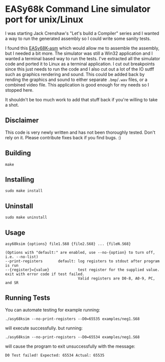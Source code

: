 EASy68k Command Line simulator port for unix/Linux
==================================================

I was starting Jack Crenshaw's "Let's build a Compiler" series and I wanted a way to run the generated assembly so I could write some sanity tests.

I found this [EASy68K-asm](https://github.com/rayarachelian/EASy68K-asm) which would allow me to assemble the assembly, but I needed a bit more.
The simulator was still a Win32 application and I wanted a terminal based way to run the tests.
I've extracted all the simulator code and ported it to Linux as a terminal application.
I cut out breakpoints since this just needs to run the code and I also cut out a lot of the IO sutff such as graphics rendering
and sound. This could be added back by rending the graphics and sound to either separate `.bmp`/`.wav` files, or a combined video file.
This application is good enough for my needs so I stopped here.

It shouldn't be too much work to add that stuff back if you're willing to take a shot.

Disclaimer
----------

This code is very newly written and has not been thoroughly tested.
Don't rely on it.
Please contribute fixes back if you find bugs. :)

Building
--------

    make

Installing
----------

    sudo make install

Uninstall
---------

    sudo make uninstall

Usage
-----
    asy68ksim {options} file1.S68 {file2.S68} ... {fileN.S68}

    (Options with "default:" are enabled, use --no-{option} to turn off, i.e. --no-list)
    --print-registers       default: log registers to stdout after program is run
    --{register}={value}             test register for the supplied value. exit with error code if test failed.
                                     Valid registers are D0-8, A0-9, PC, and SR

Running Tests
-------------
You can automate testing for example running:

    ./asy68ksim --no-print-registers --D0=65535 examples/neg1.S68

will execute successfully. but running:

    ./asy68ksim --no-print-registers --D0=65534 examples/neg1.S68

will cause the program to exit unsuccessfully with the message:

    D0 Test failed! Expected: 65534 Actual: 65535
